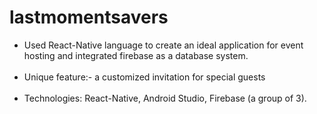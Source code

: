 # lastmomentsavers
<ul><li>Used React-Native language to create an ideal application for event hosting and integrated firebase as a database system.</li> 
<br><li>Unique feature:- a customized invitation for special guests</li> 
<br><li>Technologies: React-Native, Android Studio, Firebase (a group of 3).</li></ul>
